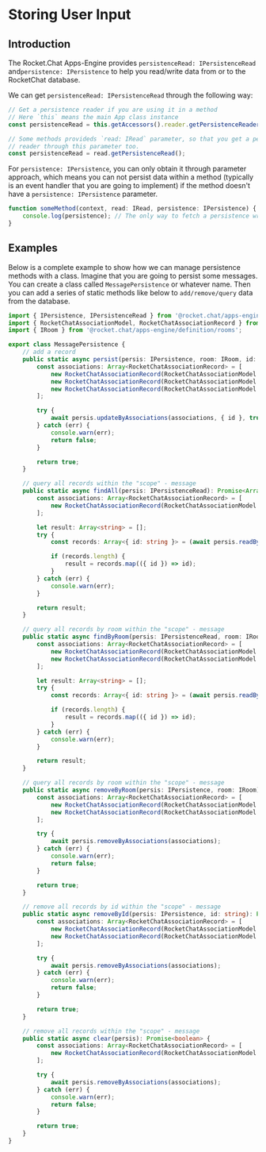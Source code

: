 # Storing User Input

## Introduction

The Rocket.Chat Apps-Engine provides `persistenceRead: IPersistenceRead` and`persistence: IPersistence` to help you read/write data from or to the RocketChat database.

We can get `persistenceRead: IPersistenceRead` through the following way:

```typescript
// Get a persistence reader if you are using it in a method
// Here `this` means the main App class instance
const persistenceRead = this.getAccessors().reader.getPersistenceReader();

// Some methods provideds `read: IRead` parameter, so that you get a persistence
// reader through this parameter too.
const persistenceRead = read.getPersistenceRead();
```

For `persistence: IPersistence`, you can only obtain it through parameter approach, which means you can not persist data within a method (typically is an event handler that you are going to implement) if the method doesn't have a `persistence: IPersistence` parameter.

```typescript
function someMethod(context, read: IRead, persistence: IPersistence) {
    console.log(persistence); // The only way to fetch a persistence writer object
}
```

## Examples

Below is a complete example to show how we can manage persistence methods with a class. Imagine that you are going to persist some messages. You can create a class called `MessagePersistence` or whatever name. Then you can add a series of static methods like below to `add/remove/query` data from the database.

```typescript
import { IPersistence, IPersistenceRead } from '@rocket.chat/apps-engine/definition/accessors';
import { RocketChatAssociationModel, RocketChatAssociationRecord } from '@rocket.chat/apps-engine/definition/metadata';
import { IRoom } from '@rocket.chat/apps-engine/definition/rooms';

export class MessagePersistence {
    // add a record
    public static async persist(persis: IPersistence, room: IRoom, id: string): Promise<boolean> {
        const associations: Array<RocketChatAssociationRecord> = [
            new RocketChatAssociationRecord(RocketChatAssociationModel.MISC, 'message'), 
            new RocketChatAssociationRecord(RocketChatAssociationModel.ROOM, room.id),
            new RocketChatAssociationRecord(RocketChatAssociationModel.MISC, id),
        ];

        try {
            await persis.updateByAssociations(associations, { id }, true);
        } catch (err) {
            console.warn(err);
            return false;
        }

        return true;
    }

    // query all records within the "scope" - message
    public static async findAll(persis: IPersistenceRead): Promise<Array<string>> {
        const associations: Array<RocketChatAssociationRecord> = [
            new RocketChatAssociationRecord(RocketChatAssociationModel.MISC, 'message'),
        ];

        let result: Array<string> = [];
        try {
            const records: Array<{ id: string }> = (await persis.readByAssociations(associations)) as Array<{ id: string }>;

            if (records.length) {
                result = records.map(({ id }) => id);
            }
        } catch (err) {
            console.warn(err);
        }

        return result;
    }

    // query all records by room within the "scope" - message
    public static async findByRoom(persis: IPersistenceRead, room: IRoom): Promise<Array<string>> {
        const associations: Array<RocketChatAssociationRecord> = [
            new RocketChatAssociationRecord(RocketChatAssociationModel.MISC, 'message'),
            new RocketChatAssociationRecord(RocketChatAssociationModel.ROOM, room.id),
        ];

        let result: Array<string> = [];
        try {
            const records: Array<{ id: string }> = (await persis.readByAssociations(associations)) as Array<{ id: string }>;

            if (records.length) {
                result = records.map(({ id }) => id);
            }
        } catch (err) {
            console.warn(err);
        }

        return result;
    }

    // query all records by room within the "scope" - message
    public static async removeByRoom(persis: IPersistence, room: IRoom): Promise<boolean> {
        const associations: Array<RocketChatAssociationRecord> = [
            new RocketChatAssociationRecord(RocketChatAssociationModel.MISC, 'message'),
            new RocketChatAssociationRecord(RocketChatAssociationModel.ROOM, room.id),
        ];

        try {
            await persis.removeByAssociations(associations);
        } catch (err) {
            console.warn(err);
            return false;
        }

        return true;
    }

    // remove all records by id within the "scope" - message
    public static async removeById(persis: IPersistence, id: string): Promise<boolean> {
        const associations: Array<RocketChatAssociationRecord> = [
            new RocketChatAssociationRecord(RocketChatAssociationModel.MISC, 'message'),
            new RocketChatAssociationRecord(RocketChatAssociationModel.MISC, id),
        ];

        try {
            await persis.removeByAssociations(associations);
        } catch (err) {
            console.warn(err);
            return false;
        }

        return true;
    }

    // remove all records within the "scope" - message
    public static async clear(persis): Promise<boolean> {
        const associations: Array<RocketChatAssociationRecord> = [
            new RocketChatAssociationRecord(RocketChatAssociationModel.MISC, 'message'),
        ];

        try {
            await persis.removeByAssociations(associations);
        } catch (err) {
            console.warn(err);
            return false;
        }

        return true;
    }
}
```
